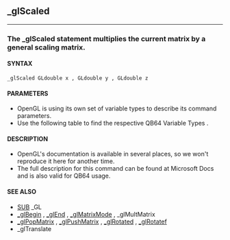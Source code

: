 ## _glScaled
---

### The _glScaled statement multiplies the current matrix by a general scaling matrix.

#### SYNTAX

`_glScaled GLdouble x , GLdouble y , GLdouble z`

#### PARAMETERS
* OpenGL is using its own set of variable types to describe its command parameters.
* Use the following table to find the respective QB64 Variable Types .


#### DESCRIPTION
* OpenGL's documentation is available in several places, so we won't reproduce it here for another time.
* The full description for this command can be found at Microsoft Docs and is also valid for QB64 usage.


#### SEE ALSO
* [SUB](./SUB.md) _GL
* [_glBegin](./_glBegin.md) , [_glEnd](./_glEnd.md) , [_glMatrixMode](./_glMatrixMode.md) , _glMultMatrix
* [_glPopMatrix](./_glPopMatrix.md) , [_glPushMatrix](./_glPushMatrix.md) , [_glRotated](./_glRotated.md) , [_glRotatef](./_glRotatef.md)
* _glTranslate
